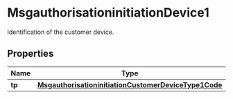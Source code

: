 

# MsgauthorisationinitiationDevice1

Identification of the customer device.
## Properties

Name | Type | Description | Notes
------------ | ------------- | ------------- | -------------
**tp** | [**MsgauthorisationinitiationCustomerDeviceType1Code**](MsgauthorisationinitiationCustomerDeviceType1Code.md) |  |  [optional]



